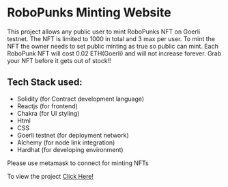 # RoboPunks Minting Website

This project allows any public user to mint RoboPunks NFT on Goerli testnet. The NFT is limited to 1000 in total and 3 max per user. To mint the NFT the owner needs to set public minting as true so public can mint. Each RoboPunk NFT will cost 0.02 ETH(Goerli) and will not increase forever. Grab your NFT before it gets out of stock!!

## Tech Stack used:
- Solidity (for Contract development language)
- Reactjs (for frontend)
- Chakra (for UI styling)
- Html
- CSS
- Goerli testnet (for deployment network)
- Alchemy (for node link integration)
- Hardhat (for developing environment)

Please use metamask to connect for minting NFTs

To view the project [Click Here!](https://sanketbhandari.github.io/full-mint-website/)
